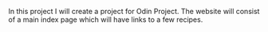 In this project I will create a project for Odin Project. The website will consist of a main index page which will have links to a few recipes.